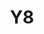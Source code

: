 ---
basin: 'No'
cudn: true
floor: Second
grade: 5
images:
- /assets/images/rooms/noc/y8.jpeg
- /assets/images/rooms/noc/y8%20(2).jpg
living_room: 'No'
location: North Court
name: Y8
network: Wired and Wireless
title: Y8
---